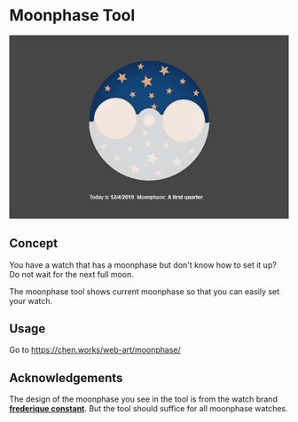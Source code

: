# Moonphase Tool

![moonphase](moonphase.gif)

## Concept

You have a watch that has a moonphase but don't know how to set it up? Do not wait for the next full moon.

The moonphase tool shows current moonphase so that you can easily set your watch.

## Usage

Go to https://chen.works/web-art/moonphase/

## Acknowledgements

The design of the moonphase you see in the tool is from the watch brand **[frederique constant](https://frederiqueconstant.com/collections/manufacture/slimline-moonphase/)**. But the tool should suffice for all moonphase watches.

